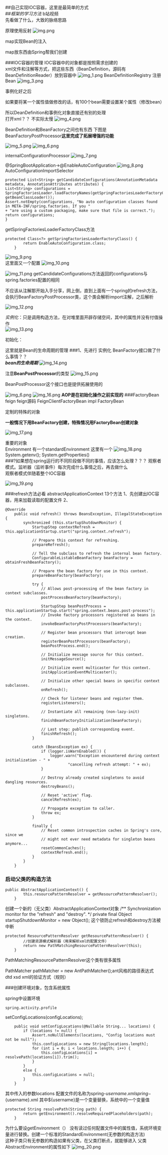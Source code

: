 ##自己实现IOC容器，这里是最简单的方式  
##*框架的学习方法*
b站视频  
先看做了什么，大致的脉络思路  


原理使用反射
![img.png](img.png)  

map实现Bean的注入

map放东西由Spring帮我们创建  

###IOC容器的管理
IOC容器中的对象都是按照需求创建的  
xml文件和注解等方式，把这些东西（BeanDefinition，源码有BeanDefinitionReader）放到容器中
![img_1.png](img_1.png)
BeanDefinitionRegistry 注册Bean
![img_3.png](img_3.png)

事例化好之后

如果要将某一个属性值做修改的话，有100个bean需要设置某个属性（修改bean）

所以DeanDefinition和事例化对象直接还有别的处理  
打开xml？？
不实际太慢
![img_4.png](img_4.png)

BeanDefinition和BeanFactory之间也有东西
下图是BeanFactoryPostProcessor**这里完成了拓展增强的功能**

![img_5.png](img_5.png)
![img_6.png](img_6.png)  

internalConfigurationProcessor
![img_7.png](img_7.png)

@SpringBootApplication->@EnableAutoConfiguration
![img_8.png](img_8.png)
AutoConfigurationImportSelector
```
protected List<String> getCandidateConfigurations(AnnotationMetadata metadata, AnnotationAttributes attributes) {
List<String> configurations = SpringFactoriesLoader.loadFactoryNames(getSpringFactoriesLoaderFactoryClass(),
getBeanClassLoader());
Assert.notEmpty(configurations, "No auto configuration classes found in META-INF/spring.factories. If you "
+ "are using a custom packaging, make sure that file is correct.");
return configurations;
}
```
getSpringFactoriesLoaderFactoryClass方法
```
protected Class<?> getSpringFactoriesLoaderFactoryClass() {
		return EnableAutoConfiguration.class;
	}
```

![img_9.png](img_9.png)  
这里面又一个配置
![img_10.png](img_10.png)

![img_11.png](img_11.png)
getCandidateConfigurations方法返回的configurations与spring.factories配置的相同


不应该从注解那开始入手分享，网上倒，直到上面有一个spring的refresh方法，
会执行BeanFactoryPostProcessor类，这个类会解析import注解，之后解析

![img_12.png](img_12.png)


*实例化*：只是调用构造方法，在对堆里面开辟存储空间，其中的属性并没有付值操作  
![img_13.png](img_13.png)

初始化：
  
这里就是Bean的生命周期的管理
###1、先进行 实例化
BeanFactory接口做了什么事情？？  
***bean的生命周期***
![img_14.png](img_14.png)

注意**BeanPostProcessor**的类型
![img_15.png](img_15.png)  

BeanPostProcessor这个接口也是提供拓展使用的  

![img_6.png](img_6.png) ![img_16.png](img_16.png)
**AOP是在初始化操作之前实现的**
###FactoryBean feign
feign源码  FeignClientFactoryBean impl FactoryBean  

定制的特殊的对象  

**一般情况下用BeanFactory创建，特殊情况用FactoryBean创建对象**

![img_17.png](img_17.png)


重要的对象  
Environment
有一个standardEnvironment
这里有一个
![img_18.png](img_18.png)
System.getenv();
System.getProperties()  
###?如果想在spring运行的不同阶段做不同的事情，应该怎么处理？？？
观察者模式。监听器（监听事件）每次完成什么事情之后，再去做什么  
观察者模式伴随着整个IOC容器

![img_19.png](img_19.png)

###refresh方法必看
abstractApplicationContext 13个方法
1、先创建出IOC容器，用来加载读取的配置文件
2、

```
@Override
	public void refresh() throws BeansException, IllegalStateException {
		synchronized (this.startupShutdownMonitor) {
			StartupStep contextRefresh = this.applicationStartup.start("spring.context.refresh");

			// Prepare this context for refreshing.
			prepareRefresh();

			// Tell the subclass to refresh the internal bean factory.
			ConfigurableListableBeanFactory beanFactory = obtainFreshBeanFactory();

			// Prepare the bean factory for use in this context.
			prepareBeanFactory(beanFactory);

			try {
				// Allows post-processing of the bean factory in context subclasses.
				postProcessBeanFactory(beanFactory);

				StartupStep beanPostProcess = this.applicationStartup.start("spring.context.beans.post-process");
				// Invoke factory processors registered as beans in the context.
				invokeBeanFactoryPostProcessors(beanFactory);

				// Register bean processors that intercept bean creation.
				registerBeanPostProcessors(beanFactory);
				beanPostProcess.end();

				// Initialize message source for this context.
				initMessageSource();

				// Initialize event multicaster for this context.
				initApplicationEventMulticaster();

				// Initialize other special beans in specific context subclasses.
				onRefresh();

				// Check for listener beans and register them.
				registerListeners();

				// Instantiate all remaining (non-lazy-init) singletons.
				finishBeanFactoryInitialization(beanFactory);

				// Last step: publish corresponding event.
				finishRefresh();
			}

			catch (BeansException ex) {
				if (logger.isWarnEnabled()) {
					logger.warn("Exception encountered during context initialization - " +
							"cancelling refresh attempt: " + ex);
				}

				// Destroy already created singletons to avoid dangling resources.
				destroyBeans();

				// Reset 'active' flag.
				cancelRefresh(ex);

				// Propagate exception to caller.
				throw ex;
			}

			finally {
				// Reset common introspection caches in Spring's core, since we
				// might not ever need metadata for singleton beans anymore...
				resetCommonCaches();
				contextRefresh.end();
			}
		}
	}
```

### 启动父类的构造方法
```
public AbstractApplicationContext() {
		this.resourcePatternResolver = getResourcePatternResolver();
	}
```
创建一个新的（无父类）AbstractApplicationContext对象
/** Synchronization monitor for the "refresh" and "destroy". */
private final Object startupShutdownMonitor = new Object();
这个锁防止refresh和destroy方法被中断
```
protected ResourcePatternResolver getResourcePatternResolver() {
		//创建资源模式解析器（用来解析xml的配置文件）
		return new PathMatchingResourcePatternResolver(this);
	}
```
PathMatchingResourcePatternResolver这个类有很多属性  

PathMatcher pathMatcher = new AntPathMatcher();ant风格的路径表达式  
dtd
xsd
xml的验证方式（规则）




###创建环境对象，包含系统属性

spring中设置环境  
```
spring.activity.profile
```


setConfigLocations(configLocations);
```
	public void setConfigLocations(@Nullable String... locations) {
		if (locations != null) {
			Assert.noNullElements(locations, "Config locations must not be null");
			this.configLocations = new String[locations.length];
			for (int i = 0; i < locations.length; i++) {
				this.configLocations[i] = resolvePath(locations[i]).trim();
			}
		}
		else {
			this.configLocations = null;
		}
	}
```
其中传入的参数locations 配置文件的名称为spring-${username}.xml
spring-${username}.xml
其中${username}是一个变量替换，系统中的一个变量值
```
protected String resolvePath(String path) {
		return getEnvironment().resolveRequiredPlaceholders(path);
	}
```
为什么要设getEnvironment（） 没有读过任何配置文件中的属性值，系统环境变量进行替换。创建一个标准的StandardEnvironment(无参数的构造方法)  
这种子类只有无参数的构造如果有父类，在父类打断点，就能够进入
父类AbstractEnvironment的属性如下
![img_20.png](img_20.png)